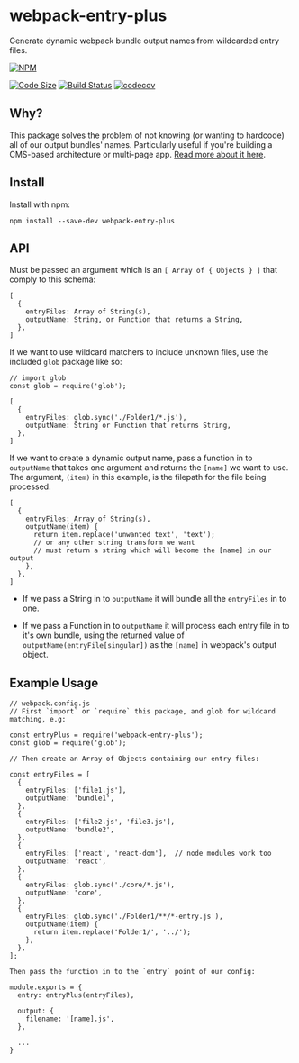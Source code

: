 # webpack-entry-plus

Generate dynamic webpack bundle output names from wildcarded entry files.

[![NPM](https://nodei.co/npm/webpack-entry-plus.png?downloads=true&downloadRank=true&stars=true)](https://nodei.co/npm/webpack-entry-plus/)

[![Code Size](https://img.shields.io/bundlephobia/minzip/react.svg)](https://github.com/sanjsanj/webpack-entry-plus/blob/master/src/entry-plus.js)
[![Build Status](https://travis-ci.org/sanjsanj/webpack-entry-plus.svg?branch=master)](https://travis-ci.org/sanjsanj/webpack-entry-plus) [![codecov](https://codecov.io/gh/sanjsanj/webpack-entry-plus/branch/master/graph/badge.svg)](https://codecov.io/gh/sanjsanj/webpack-entry-plus)

## Why?

This package solves the problem of not knowing (or wanting to hardcode) all of our output bundles' names. Particularly useful if you're building a CMS-based architecture or multi-page app. [Read more about it here](https://medium.com/@sanjsanj/webpack-creating-dynamically-named-outputs-for-wildcarded-entry-files-9241f596b065).

## Install

Install with npm:

```
npm install --save-dev webpack-entry-plus
```

## API

Must be passed an argument which is an `[ Array of { Objects } ]` that comply to this schema:

```
[
  {
    entryFiles: Array of String(s),
    outputName: String, or Function that returns a String,
  },
]
```

If we want to use wildcard matchers to include unknown files, use the included `glob` package like so:

```
// import glob
const glob = require('glob');

[
  {
    entryFiles: glob.sync('./Folder1/*.js'),
    outputName: String or Function that returns String,
  },
]
```

If we want to create a dynamic output name, pass a function in to `outputName` that takes one argument and returns the `[name]` we want to use. The argument, `(item)` in this example, is the filepath for the file being processed:

```
[
  {
    entryFiles: Array of String(s),
    outputName(item) {
      return item.replace('unwanted text', 'text');
      // or any other string transform we want
      // must return a string which will become the [name] in our output
    },
  },
]
```

- If we pass a String in to `outputName` it will bundle all the `entryFiles` in to one.

- If we pass a Function in to `outputName` it will process each entry file in to it's own bundle, using the returned value of `outputName(entryFile[singular])` as the `[name]` in webpack's output object.

## Example Usage

```
// webpack.config.js
// First `import` or `require` this package, and glob for wildcard matching, e.g:

const entryPlus = require('webpack-entry-plus');
const glob = require('glob');

// Then create an Array of Objects containing our entry files:

const entryFiles = [
  {
    entryFiles: ['file1.js'],
    outputName: 'bundle1',
  },
  {
    entryFiles: ['file2.js', 'file3.js'],
    outputName: 'bundle2',
  },
  {
    entryFiles: ['react', 'react-dom'],  // node modules work too
    outputName: 'react',
  },
  {
    entryFiles: glob.sync('./core/*.js'),
    outputName: 'core',
  },
  {
    entryFiles: glob.sync('./Folder1/**/*-entry.js'),
    outputName(item) {
      return item.replace('Folder1/', '../');
    },
  },
];

Then pass the function in to the `entry` point of our config:

module.exports = {
  entry: entryPlus(entryFiles),

  output: {
    filename: '[name].js',
  },

  ...
}
```
